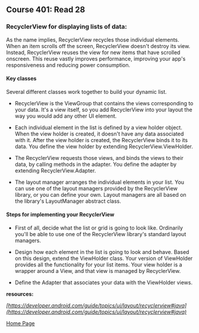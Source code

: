 ## **Course 401: Read 28**


### **RecyclerView for displaying lists of data:**
As the name implies, RecyclerView recycles those individual elements. When an item scrolls off the screen, RecyclerView doesn't destroy its view. Instead, RecyclerView reuses the view for new items that have scrolled onscreen. This reuse vastly improves performance, improving your app's responsiveness and reducing power consumption.

#### **Key classes**
Several different classes work together to build your dynamic list.

+ RecyclerView is the ViewGroup that contains the views corresponding to your data. It's a view itself, so you add RecyclerView into your layout the way you would add any other UI element.

+ Each individual element in the list is defined by a view holder object. When the view holder is created, it doesn't have any data associated with it. After the view holder is created, the RecyclerView binds it to its data. You define the view holder by extending RecyclerView.ViewHolder.

+ The RecyclerView requests those views, and binds the views to their data, by calling methods in the adapter. You define the adapter by extending RecyclerView.Adapter.

+ The layout manager arranges the individual elements in your list. You can use one of the layout managers provided by the RecyclerView library, or you can define your own. Layout managers are all based on the library's LayoutManager abstract class.


#### **Steps for implementing your RecyclerView**

+ First of all, decide what the list or grid is going to look like. Ordinarily you'll be able to use one of the RecyclerView library's standard layout managers.

+ Design how each element in the list is going to look and behave. Based on this design, extend the ViewHolder class. Your version of ViewHolder provides all the functionality for your list items. Your view holder is a wrapper around a View, and that view is managed by RecyclerView.

+ Define the Adapter that associates your data with the ViewHolder views.


**resources:** 

*[https://developer.android.com/guide/topics/ui/layout/recyclerview#java](https://developer.android.com/guide/topics/ui/layout/recyclerview#java)*



[Home Page](../README.md)
